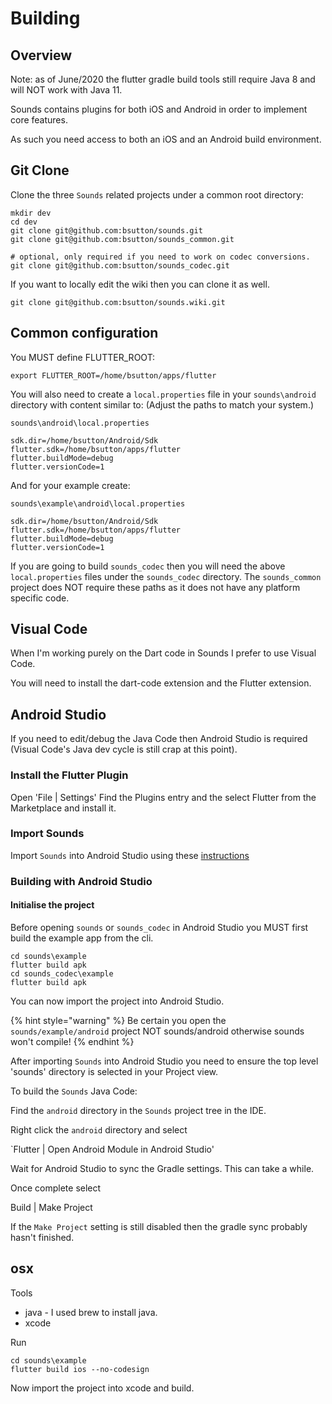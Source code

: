 # Building

## Overview

Note: as of June/2020 the flutter gradle build tools still require Java 8 and will NOT work with Java 11.

Sounds contains plugins for both iOS and Android in order to implement core features.

As such you need access to both an iOS and an Android build environment.

## Git Clone

Clone the three `Sounds` related projects under a common root directory:

```text
mkdir dev
cd dev
git clone git@github.com:bsutton/sounds.git
git clone git@github.com:bsutton/sounds_common.git

# optional, only required if you need to work on codec conversions.
git clone git@github.com:bsutton/sounds_codec.git
```

If you want to locally edit the wiki then you can clone it as well.

```text
git clone git@github.com:bsutton/sounds.wiki.git
```

## Common configuration

You MUST define FLUTTER\_ROOT:

```text
export FLUTTER_ROOT=/home/bsutton/apps/flutter
```

You will also need to create a `local.properties` file in your `sounds\android` directory with content similar to: \(Adjust the paths to match your system.\)

`sounds\android\local.properties`

```text
sdk.dir=/home/bsutton/Android/Sdk
flutter.sdk=/home/bsutton/apps/flutter
flutter.buildMode=debug
flutter.versionCode=1
```

And for your example create:

`sounds\example\android\local.properties`

```text
sdk.dir=/home/bsutton/Android/Sdk
flutter.sdk=/home/bsutton/apps/flutter
flutter.buildMode=debug
flutter.versionCode=1
```

If you are going to build `sounds_codec` then you will need the above `local.properties` files under the `sounds_codec` directory. The `sounds_common` project does NOT require these paths as it does not have any platform specific code.

## Visual Code

When I'm working purely on the Dart code in Sounds I prefer to use Visual Code.

You will need to install the dart-code extension and the Flutter extension.

## Android Studio

If you need to edit/debug the Java Code then Android Studio is required \(Visual Code's Java dev cycle is still crap at this point\).

### Install the Flutter Plugin

Open 'File \| Settings' Find the Plugins entry and the select Flutter from the Marketplace and install it.

### Import Sounds

Import `Sounds` into Android Studio using these [instructions](https://medium.com/codespace69/how-to-import-existing-flutter-project-in-android-studio-aa9d9e5c77b)

### Building with Android Studio

#### Initialise the project

Before opening `sounds` or `sounds_codec` in Android Studio you MUST first build the example app from the cli.

```text
cd sounds\example
flutter build apk
cd sounds_codec\example
flutter build apk
```

You can now import the project into Android Studio.

{% hint style="warning" %}
Be certain you open the `sounds/example/android` project NOT sounds/android otherwise sounds won't compile!
{% endhint %}

After importing `Sounds` into Android Studio you need to ensure the top level 'sounds' directory is selected in your Project view.

To build the `Sounds` Java Code:

Find the `android` directory in the `Sounds` project tree in the IDE.

Right click the `android` directory and select

\`Flutter \| Open Android Module in Android Studio'

Wait for Android Studio to sync the Gradle settings. This can take a while.

Once complete select

Build \| Make Project

If the `Make Project` setting is still disabled then the gradle sync probably hasn't finished.

## osx

Tools

* java - I used brew to install java.
* xcode

Run

```text
cd sounds\example
flutter build ios --no-codesign

```

Now import the project into xcode and build.

